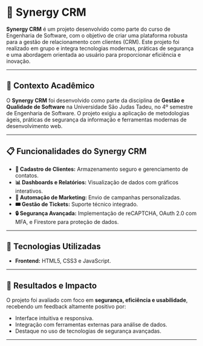 # 🌟 **Synergy CRM**  

**Synergy CRM** é um projeto desenvolvido como parte do curso de Engenharia de Software, com o objetivo de criar uma plataforma robusta para a gestão de relacionamento com clientes (CRM). Este projeto foi realizado em grupo e integra tecnologias modernas, práticas de segurança e uma abordagem orientada ao usuário para proporcionar eficiência e inovação.

---

## 🏫 **Contexto Acadêmico**  
O **Synergy CRM** foi desenvolvido como parte da disciplina de **Gestão e Qualidade de Software** na Universidade São Judas Tadeu, no 4º semestre de Engenharia de Software. O projeto exigiu a aplicação de metodologias ágeis, práticas de segurança da informação e ferramentas modernas de desenvolvimento web.  

---

## 📋 **Funcionalidades do Synergy CRM**  
- **📇 Cadastro de Clientes:** Armazenamento seguro e gerenciamento de contatos.  
- **📊 Dashboards e Relatórios:** Visualização de dados com gráficos interativos.  
- **📧 Automação de Marketing:** Envio de campanhas personalizadas.  
- **🎟️ Gestão de Tickets:** Suporte técnico integrado.  
- **🔒 Segurança Avançada:** Implementação de reCAPTCHA, OAuth 2.0 com MFA, e Firestore para proteção de dados.

---

## 🔧 **Tecnologias Utilizadas**  
- **Frontend:** HTML5, CSS3 e JavaScript.  
  

---

## 🚀 **Resultados e Impacto**  
O projeto foi avaliado com foco em **segurança, eficiência e usabilidade**, recebendo um feedback altamente positivo por:  
- Interface intuitiva e responsiva.  
- Integração com ferramentas externas para análise de dados.  
- Destaque no uso de tecnologias de segurança avançadas.  

---